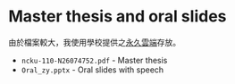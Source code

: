 # Master thesis and oral slides

由於檔案較大，我使用學校提供之[永久雲端](https://drive.google.com/drive/folders/0AAGRA4X21VyqUk9PVA)存放。

- `ncku-110-N26074752.pdf` - Master thesis
- `Oral_zy.pptx` - Oral slides with speech
